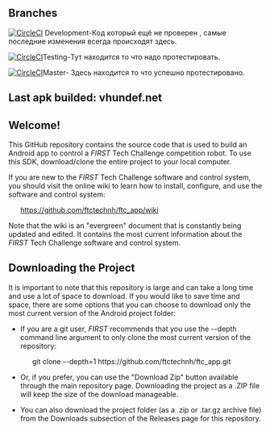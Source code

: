 
## Branches

[![CircleCI](https://img.shields.io/circleci/token/660655ed873f245de93b04d614bb996885509260/project/github/vhundef/FTC_APP/Development.svg)]()     Development-Код который ещё не проверен , самые последние изменения всегда происходят здесь.

[![CircleCI](https://img.shields.io/circleci/token/660655ed873f245de93b04d614bb996885509260/project/github/vhundef/FTC_APP/Testing.svg)]()Testing-Тут находится то что надо протестировать.

[![CircleCI](https://img.shields.io/circleci/token/660655ed873f245de93b04d614bb996885509260/project/github/vhundef/FTC_APP/master.svg)]()Master- Здесь находится то что успешно протестировано.

Last apk builded: vhundef.net
 -------


## Welcome!
This GitHub repository contains the source code that is used to build an Android app to control a *FIRST* Tech Challenge competition robot.  To use this SDK, download/clone the entire project to your local computer.

If you are new to the *FIRST* Tech Challenge software and control system, you should visit the online wiki to learn how to install, configure, and use the software and control system:

&nbsp;&nbsp;&nbsp;&nbsp;&nbsp;&nbsp;https://github.com/ftctechnh/ftc_app/wiki

Note that the wiki is an "evergreen" document that is constantly being updated and edited.  It contains the most current information about the *FIRST* Tech Challenge software and control system.

## Downloading the Project
It is important to note that this repository is large and can take a long time and use a lot of space to download. If you would like to save time and space, there are some options that you can choose to download only the most current version of the Android project folder:

* If you are a git user, *FIRST* recommends that you use the --depth command line argument to only clone the most current version of the repository:

<p>&nbsp;&nbsp;&nbsp;&nbsp;&nbsp;&nbsp;&nbsp;&nbsp;&nbsp;&nbsp;&nbsp;&nbsp;git clone --depth=1 https://github.com/ftctechnh/ftc_app.git</p>

* Or, if you prefer, you can use the "Download Zip" button available through the main repository page.  Downloading the project as a .ZIP file will keep the size of the download manageable.

* You can also download the project folder (as a .zip or .tar.gz archive file) from the Downloads subsection of the Releases page for this repository.
